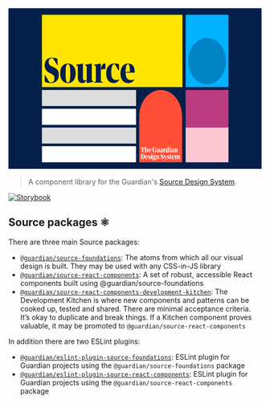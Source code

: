 <img src="assets/logo.png" height="320" width="620" >

> A component library for the Guardian's [Source Design System](https://theguardian.design).

[![Storybook](https://cdn.jsdelivr.net/gh/storybookjs/brand@main/badge/badge-storybook.svg)](https://guardian.github.io/csnx)

## Source packages ⚛️

There are three main Source packages:

- [`@guardian/source-foundations`](../../libs/@guardian/source-foundations/README.md): The atoms from which all our visual design is built. They may be used with any CSS-in-JS library
- [`@guardian/source-react-components`](../../libs/@guardian/source-react-components/README.md): A set of robust, accessible React components built using @guardian/source-foundations
- [`@guardian/source-react-components-development-kitchen`](../../libs/@guardian/source-react-components-development-kitchen/README.md): The Development Kitchen is where new components and patterns can be cooked up, tested and shared. There are minimal acceptance criteria. It’s okay to duplicate and break things. If a Kitchen component proves valuable, it may be promoted to `@guardian/source-react-components`

In addition there are two ESLint plugins:

- [`@guardian/eslint-plugin-source-foundations`](../../libs/@guardian/eslint-plugin-source-foundations/README.md): ESLint plugin for Guardian projects using the `@guardian/source-foundations` package
- [`@guardian/eslint-plugin-source-react-components`](../../libs/@guardian/eslint-plugin-source-react-components/README.md): ESLint plugin for Guardian projects using the `@guardian/source-react-components` package
